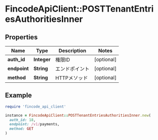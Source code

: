 # FincodeApiClient::POSTTenantEntriesAuthoritiesInner

## Properties

| Name | Type | Description | Notes |
| ---- | ---- | ----------- | ----- |
| **auth_id** | **Integer** | 権限ID | [optional] |
| **endpoint** | **String** | エンドポイント | [optional] |
| **method** | **String** | HTTPメソッド | [optional] |

## Example

```ruby
require 'fincode_api_client'

instance = FincodeApiClient::POSTTenantEntriesAuthoritiesInner.new(
  auth_id: 18,
  endpoint: /v1/payments,
  method: GET
)
```

